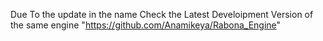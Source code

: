 Due To the update in the name Check the Latest Develoipment Version of the same engine "https://github.com/Anamikeya/Rabona_Engine"

